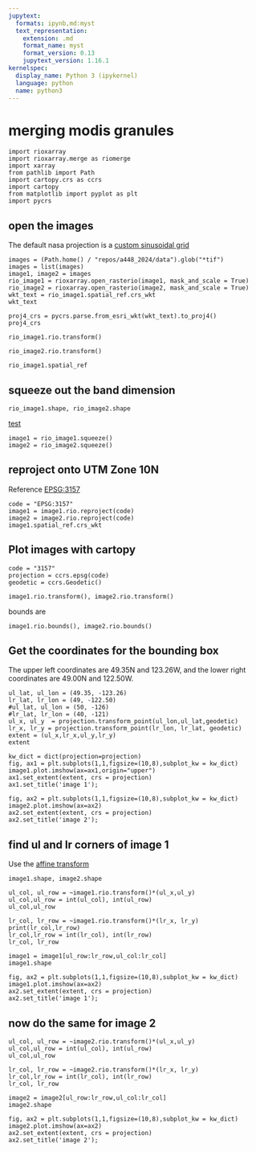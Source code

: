 ```yaml
---
jupytext:
  formats: ipynb,md:myst
  text_representation:
    extension: .md
    format_name: myst
    format_version: 0.13
    jupytext_version: 1.16.1
kernelspec:
  display_name: Python 3 (ipykernel)
  language: python
  name: python3
---
```


# merging modis granules

```{code-cell} ipython3
import rioxarray
import rioxarray.merge as riomerge
import xarray
from pathlib import Path
import cartopy.crs as ccrs
import cartopy
from matplotlib import pyplot as plt
import pycrs
```

## open the images

The default nasa projection is a [custom sinusoidal grid](https://pro.arcgis.com/en/pro-app/3.1/help/mapping/properties/sinusoidal.htm#:~:text=Sinusoidal%20is%20a%20pseudocylindric%20projection,central%20meridian%20and%20equally%20spaced.)

```{code-cell} ipython3
images = (Path.home() / "repos/a448_2024/data").glob("*tif")
images = list(images)
image1, image2 = images
rio_image1 = rioxarray.open_rasterio(image1, mask_and_scale = True)
rio_image2 = rioxarray.open_rasterio(image2, mask_and_scale = True)
wkt_text = rio_image1.spatial_ref.crs_wkt
wkt_text
```

```{code-cell} ipython3
proj4_crs = pycrs.parse.from_esri_wkt(wkt_text).to_proj4()
proj4_crs
```

```{code-cell} ipython3
rio_image1.rio.transform()
```

```{code-cell} ipython3
rio_image2.rio.transform()
```

```{code-cell} ipython3
rio_image1.spatial_ref
```

## squeeze out the band dimension

```{code-cell} ipython3
rio_image1.shape, rio_image2.shape
```

[test](https://spatialreference.org/ref/epsg/3157)

```{code-cell} ipython3
image1 = rio_image1.squeeze()
image2 = rio_image2.squeeze()
```

## reproject onto UTM Zone 10N

Reference [EPSG:3157](https://spatialreference.org/ref/epsg/3157) 

```{code-cell} ipython3
code = "EPSG:3157"
image1 = image1.rio.reproject(code)
image2 = image2.rio.reproject(code)
image1.spatial_ref.crs_wkt
```

## Plot images with cartopy

```{code-cell} ipython3
code = "3157"
projection = ccrs.epsg(code)
geodetic = ccrs.Geodetic()
```

```{code-cell} ipython3
image1.rio.transform(), image2.rio.transform()
```

bounds are 

```{code-cell} ipython3
image1.rio.bounds(), image2.rio.bounds()
```

## Get the coordinates for the bounding box

The upper left coordinates are 49.35N and 123.26W, and the lower right coordinates are 49.00N and 122.50W.

```{code-cell} ipython3
ul_lat, ul_lon = (49.35, -123.26)
lr_lat, lr_lon = (49, -122.50)
#ul_lat, ul_lon = (50, -126)
#lr_lat, lr_lon = (40, -121)
ul_x, ul_y  = projection.transform_point(ul_lon,ul_lat,geodetic)
lr_x, lr_y = projection.transform_point(lr_lon, lr_lat, geodetic)
extent = (ul_x,lr_x,ul_y,lr_y)
extent         
```

```{code-cell} ipython3
kw_dict = dict(projection=projection)
fig, ax1 = plt.subplots(1,1,figsize=(10,8),subplot_kw = kw_dict)
image1.plot.imshow(ax=ax1,origin="upper")
ax1.set_extent(extent, crs = projection)
ax1.set_title('image 1');
```

```{code-cell} ipython3
fig, ax2 = plt.subplots(1,1,figsize=(10,8),subplot_kw = kw_dict)
image2.plot.imshow(ax=ax2)
ax2.set_extent(extent, crs = projection)
ax2.set_title('image 2');
```

## find ul and lr corners of image 1

Use the [affine transform](https://www.perrygeo.com/python-affine-transforms.html)

```{code-cell} ipython3
image1.shape, image2.shape
```

```{code-cell} ipython3
ul_col, ul_row = ~image1.rio.transform()*(ul_x,ul_y)
ul_col,ul_row = int(ul_col), int(ul_row)
ul_col,ul_row
```

```{code-cell} ipython3
lr_col, lr_row = ~image1.rio.transform()*(lr_x, lr_y)
print(lr_col,lr_row)
lr_col,lr_row = int(lr_col), int(lr_row)
lr_col, lr_row
```

```{code-cell} ipython3
image1 = image1[ul_row:lr_row,ul_col:lr_col]
image1.shape
```

```{code-cell} ipython3
fig, ax2 = plt.subplots(1,1,figsize=(10,8),subplot_kw = kw_dict)
image1.plot.imshow(ax=ax2)
ax2.set_extent(extent, crs = projection)
ax2.set_title('image 1');
```

## now do the same for image 2

```{code-cell} ipython3
ul_col, ul_row = ~image2.rio.transform()*(ul_x,ul_y)
ul_col,ul_row = int(ul_col), int(ul_row)
ul_col,ul_row
```

```{code-cell} ipython3
lr_col, lr_row = ~image2.rio.transform()*(lr_x, lr_y)
lr_col,lr_row = int(lr_col), int(lr_row)
lr_col, lr_row
```

```{code-cell} ipython3
image2 = image2[ul_row:lr_row,ul_col:lr_col]
image2.shape
```

```{code-cell} ipython3
fig, ax2 = plt.subplots(1,1,figsize=(10,8),subplot_kw = kw_dict)
image2.plot.imshow(ax=ax2)
ax2.set_extent(extent, crs = projection)
ax2.set_title('image 2');
```

```{code-cell} ipython3

```
